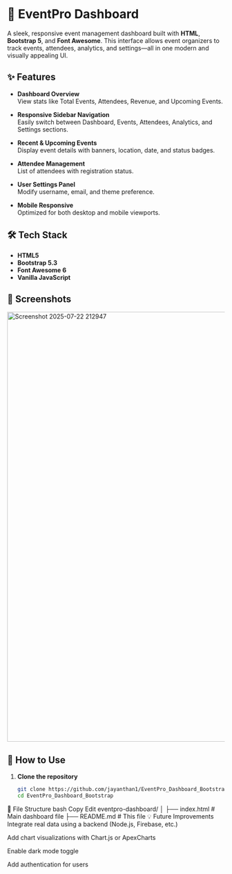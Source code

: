 # 🎉 EventPro Dashboard

A sleek, responsive event management dashboard built with **HTML**, **Bootstrap 5**, and **Font Awesome**. This interface allows event organizers to track events, attendees, analytics, and settings—all in one modern and visually appealing UI.

## ✨ Features

- **Dashboard Overview**  
  View stats like Total Events, Attendees, Revenue, and Upcoming Events.

- **Responsive Sidebar Navigation**  
  Easily switch between Dashboard, Events, Attendees, Analytics, and Settings sections.

- **Recent & Upcoming Events**  
  Display event details with banners, location, date, and status badges.

- **Attendee Management**  
  List of attendees with registration status.

- **User Settings Panel**  
  Modify username, email, and theme preference.

- **Mobile Responsive**  
  Optimized for both desktop and mobile viewports.

## 🛠️ Tech Stack

- **HTML5**
- **Bootstrap 5.3**
- **Font Awesome 6**
- **Vanilla JavaScript**

## 📸 Screenshots

<img width="1891" height="993" alt="Screenshot 2025-07-22 212947" src="https://github.com/user-attachments/assets/a0ddb600-95d4-4550-8aef-4f227fc0f0f8" />


## 🚀 How to Use

1. **Clone the repository**  
   ```bash
   git clone https://github.com/jayanthan1/EventPro_Dashboard_Bootstrap.git
   cd EventPro_Dashboard_Bootstrap

📁 File Structure
bash
Copy
Edit
eventpro-dashboard/
│
├── index.html         # Main dashboard file
├── README.md          # This file
💡 Future Improvements
Integrate real data using a backend (Node.js, Firebase, etc.)

Add chart visualizations with Chart.js or ApexCharts

Enable dark mode toggle

Add authentication for users
